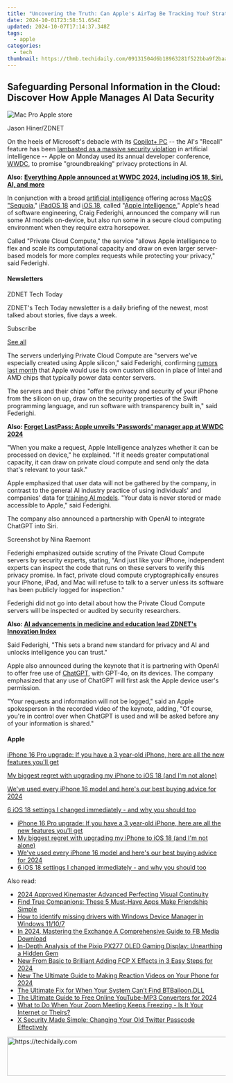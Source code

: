 ```yaml
---
title: "Uncovering the Truth: Can Apple's AirTag Be Tracking You? Strategies for Safeguarding Personal Space"
date: 2024-10-01T23:58:51.654Z
updated: 2024-10-07T17:14:37.348Z
tags:
  - apple
categories:
  - tech
thumbnail: https://thmb.techidaily.com/09131504d6b18963281f522bba9f2baa6f9c4f1ee05a4b5b8a249fec882bec30.jpg
---
```


## Safeguarding Personal Information in the Cloud: Discover How Apple Manages AI Data Security

![Mac Pro Apple store](https://www.zdnet.com/a/img/resize/9a2f82e01e757f8f5fd43b5c6bac6ad8c0f5b645/2023/09/12/cd73fe16-07f4-41f0-baf2-1937f9131fec/mac-pro-apple-store.jpg?auto=webp&precrop=2048,1150,x0,y22&width=1280)

Jason Hiner/ZDNET

On the heels of Microsoft's debacle with its [Copilot+ PC](https://www.zdnet.com/article/every-copilot-pc-microsoft-just-announced-to-take-on-apples-m3-macbooks/) \-- the AI's "Recall" feature has been [lambasted as a massive security violation](https://www.wired.com/story/total-recall-windows-recall-ai/) in artificial intelligence -- Apple on Monday used its annual developer conference, [WWDC](https://www.zdnet.com/article/live-updates-everything-apple-announced-at-wwdc-2024-including-ios-18-siri-ai-more/), to promise "groundbreaking" privacy protections in AI. 

**Also:** [**Everything Apple announced at WWDC 2024, including iOS 18, Siri, AI, and more**](https://www.zdnet.com/article/live-updates-everything-apple-announced-at-wwdc-2024-including-ios-18-siri-ai-more/)

In conjunction with a broad [artificial intelligence](https://www.zdnet.com/article/what-is-ai-heres-everything-you-need-to-know-about-artificial-intelligence/) offering across [MacOS "Sequoia](https://www.zdnet.com/article/heres-every-macos-15-sequoia-feature-announced-at-wwdc-2024/)," [iPadOS 18](https://www.zdnet.com/article/4-major-ipados-18-features-announced-at-wwdc-2024-and-which-ipads-will-get-it/) and [iOS 18](https://www.zdnet.com/article/ios-18-all-the-iphone-changes-apple-announced-at-wwdc-2024/), called "[Apple Intelligence](https://www.zdnet.com/article/what-is-apple-intelligence-how-the-iphones-on-device-and-cloud-based-ai-will-work/)," Apple's head of software engineering, Craig Federighi, announced the company will run some AI models on-device, but also run some in a secure cloud computing environment when they require extra horsepower.

Called "Private Cloud Compute," the service "allows Apple intelligence to flex and scale its computational capacity and draw on even larger server-based models for more complex requests while protecting your privacy," said Federighi. 

#### Newsletters

ZDNET Tech Today

ZDNET's Tech Today newsletter is a daily briefing of the newest, most talked about stories, five days a week.

 Subscribe

[See all](https://www.zdnet.com/newsletters/)

The servers underlying Private Cloud Compute are "servers we've especially created using Apple silicon," said Federighi, confirming [rumors last month](https://www.bloomberg.com/news/articles/2024-05-09/apple-to-power-ios-18-ai-features-with-in-house-server-mac-chips-this-year?cmpid=BBD050924%5FCUS&utm%5Fmedium=email&utm%5Fsource=newsletter&utm%5Fterm=240509&utm%5Fcampaign=closeamericas&sref=G0ApLwZZ) that Apple would use its own custom silicon in place of Intel and AMD chips that typically power data center servers.

The servers and their chips "offer the privacy and security of your iPhone from the silicon on up, draw on the security properties of the Swift programming language, and run software with transparency built in," said Federighi. 

**Also: [Forget LastPass: Apple unveils 'Passwords' manager app at WWDC 2024](https://www.zdnet.com/article/forget-lastpass-apple-unveils-passwords-manager-app-at-wwdc-2024/)**

"When you make a request, Apple Intelligence analyzes whether it can be processed on device," he explained. "If it needs greater computational capacity, it can draw on private cloud compute and send only the data that's relevant to your task."

Apple emphasized that user data will not be gathered by the company, in contrast to the general AI industry practice of using individuals' and companies' data for [training AI models](https://www.zdnet.com/article/openai-is-training-gpt-4s-successor-here-are-3-big-upgrades-to-expect-from-gpt-5/). "Your data is never stored or made accessible to Apple," said Federighi. 

The company also announced a partnership with OpenAI to integrate ChatGPT into Siri.

Screenshot by Nina Raemont

Federighi emphasized outside scrutiny of the Private Cloud Compute servers by security experts, stating, "And just like your iPhone, independent experts can inspect the code that runs on these servers to verify this privacy promise. In fact, private cloud compute cryptographically ensures your iPhone, iPad, and Mac will refuse to talk to a server unless its software has been publicly logged for inspection."

Federighi did not go into detail about how the Private Cloud Compute servers will be inspected or audited by security researchers.

**Also: [AI advancements in medicine and education lead ZDNET's Innovation Index](https://www.zdnet.com/article/innovation-index-june-7-2024/)**

Said Federighi, "This sets a brand new standard for privacy and AI and unlocks intelligence you can trust."

Apple also announced during the keynote that it is partnering with OpenAI to offer free use of [ChatGPT](https://www.zdnet.com/article/what-is-chatgpt-and-why-does-it-matter-heres-everything-you-need-to-know/), with GPT-4o, on its devices. The company emphasized that any use of ChatGPT will first ask the Apple device user's permission. 

"Your requests and information will not be logged," said an Apple spokesperson in the recorded video of the keynote, adding, "Of course, you're in control over when ChatGPT is used and will be asked before any of your information is shared."

#### Apple

[iPhone 16 Pro upgrade: If you have a 3 year-old iPhone, here are all the new features you'll get](https://www.zdnet.com/article/iphone-16-pro-and-pro-max-hands-on/ "iPhone 16 Pro upgrade: If you have a 3 year-old iPhone, here are all the new features you'll get")

[My biggest regret with upgrading my iPhone to iOS 18 (and I'm not alone)](https://www.zdnet.com/article/my-biggest-regret-with-upgrading-my-iphone-to-ios-18-and-im-not-alone/ "My biggest regret with upgrading my iPhone to iOS 18 (and I'm not alone)")

[We've used every iPhone 16 model and here's our best buying advice for 2024](https://www.zdnet.com/article/iphone-16-pro-max-buying-advice-2024/ "We've used every iPhone 16 model and here's our best buying advice for 2024")

[6 iOS 18 settings I changed immediately - and why you should too](https://www.zdnet.com/article/6-ios-18-settings-i-changed-immediately-and-why-you-should-too/ "6 iOS 18 settings I changed immediately - and why you should too")

* [iPhone 16 Pro upgrade: If you have a 3 year-old iPhone, here are all the new features you'll get](https://www.zdnet.com/article/iphone-16-pro-and-pro-max-hands-on/ "iPhone 16 Pro upgrade: If you have a 3 year-old iPhone, here are all the new features you'll get")
* [My biggest regret with upgrading my iPhone to iOS 18 (and I'm not alone)](https://www.zdnet.com/article/my-biggest-regret-with-upgrading-my-iphone-to-ios-18-and-im-not-alone/ "My biggest regret with upgrading my iPhone to iOS 18 (and I'm not alone)")
* [We've used every iPhone 16 model and here's our best buying advice for 2024](https://www.zdnet.com/article/iphone-16-pro-max-buying-advice-2024/ "We've used every iPhone 16 model and here's our best buying advice for 2024")
* [6 iOS 18 settings I changed immediately - and why you should too](https://www.zdnet.com/article/6-ios-18-settings-i-changed-immediately-and-why-you-should-too/ "6 iOS 18 settings I changed immediately - and why you should too")

<ins class="adsbygoogle"
     style="display:block"
     data-ad-format="autorelaxed"
     data-ad-client="ca-pub-7571918770474297"
     data-ad-slot="1223367746"></ins>

<ins class="adsbygoogle"
     style="display:block"
     data-ad-client="ca-pub-7571918770474297"
     data-ad-slot="8358498916"
     data-ad-format="auto"
     data-full-width-responsive="true"></ins>

<span class="atpl-alsoreadstyle">Also read:</span>
<div><ul>
<li><a href="https://fox-hovers.techidaily.com/2024-approved-kinemaster-advanced-perfecting-visual-continuity/"><u>2024 Approved Kinemaster Advanced Perfecting Visual Continuity</u></a></li>
<li><a href="https://tech-recovery.techidaily.com/find-true-companions-these-5-must-have-apps-make-friendship-simple/"><u>Find True Companions: These 5 Must-Have Apps Make Friendship Simple</u></a></li>
<li><a href="https://blog-min.techidaily.com/how-to-identify-missing-drivers-with-windows-device-manager-in-windows-11107-by-drivereasy-guide/"><u>How to identify missing drivers with Windows Device Manager in Windows 11/10/7</u></a></li>
<li><a href="https://facebook-video-content.techidaily.com/in-2024-mastering-the-exchange-a-comprehensive-guide-to-fb-media-download/"><u>In 2024, Mastering the Exchange A Comprehensive Guide to FB Media Download</u></a></li>
<li><a href="https://hardware-help.techidaily.com/in-depth-analysis-of-the-pixio-px277-oled-gaming-display-unearthing-a-hidden-gem/"><u>In-Depth Analysis of the Pixio PX277 OLED Gaming Display: Unearthing a Hidden Gem</u></a></li>
<li><a href="https://smart-video-creator.techidaily.com/new-from-basic-to-brilliant-adding-fcp-x-effects-in-3-easy-steps-for-2024/"><u>New From Basic to Brilliant Adding FCP X Effects in 3 Easy Steps for 2024</u></a></li>
<li><a href="https://ai-video-apps.techidaily.com/new-the-ultimate-guide-to-making-reaction-videos-on-your-phone-for-2024/"><u>New The Ultimate Guide to Making Reaction Videos on Your Phone for 2024</u></a></li>
<li><a href="https://tech-recovery.techidaily.com/the-ultimate-fix-for-when-your-system-cant-find-btballoondll/"><u>The Ultimate Fix for When Your System Can’t Find BTBalloon.DLL</u></a></li>
<li><a href="https://facebook-record-videos.techidaily.com/the-ultimate-guide-to-free-online-youtube-mp3-converters-for-2024/"><u>The Ultimate Guide to Free Online YouTube-MP3 Converters for 2024</u></a></li>
<li><a href="https://tech-recovery.techidaily.com/what-to-do-when-your-zoom-meeting-keeps-freezing-is-it-your-internet-or-theirs/"><u>What to Do When Your Zoom Meeting Keeps Freezing - Is It Your Internet or Theirs?</u></a></li>
<li><a href="https://tech-recovery.techidaily.com/x-security-made-simple-changing-your-old-twitter-passcode-effectively/"><u>X Security Made Simple: Changing Your Old Twitter Passcode Effectively</u></a></li>
</ul></div>

<!-- affiliate ads begin -->
<a href="https://appsumo.8odi.net/c/5597632/2082521/7443" target="_top" id="2082521">
  <img src="//a.impactradius-go.com/display-ad/7443-2082521" border="0" alt="https://techidaily.com" width="728" height="90"/>
</a>
<img height="0" width="0" src="https://appsumo.8odi.net/i/5597632/2082521/7443" style="position:absolute;visibility:hidden;" border="0" />
<!-- affiliate ads end -->

